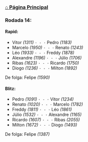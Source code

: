 ### [⌂ Página Principal](https://grupo-de-xadrez.github.io/)

### Rodada 14:

#### Rapid:

* Vitor *(1311)* `· - ·` Pedro *(1183)*  
* Marcelo *(1950)* `· - ·` Renato *(1243)*  
* Léo *(1933)* `· - ·` Freddy *(1878)*  
* Alexandre *(1196)* `· - ·` Júlio *(1706)*  
* Ribas *(1623)* `· - ·` Ricardo *(1750)*  
* Diogo *(1236)* `· - ·` Milton *(1892)*  

De folga: Felipe *(1590)*

#### Blitz:

* Pedro *(1091)* `· - ·` Vitor *(1234)*  
* Renato *(1020)* `· - ·` Marcelo *(1782)*  
* Freddy *(1811)* `· - ·` Léo *(1861)*  
* Júlio *(1532)* `· - ·` Alexandre *(1165)*  
* Ricardo *(1607)* `· - ·` Ribas *(2055)*  
* Milton *(1672)* `· - ·` Diogo *(1493)*  

De folga: Felipe *(1387)*

